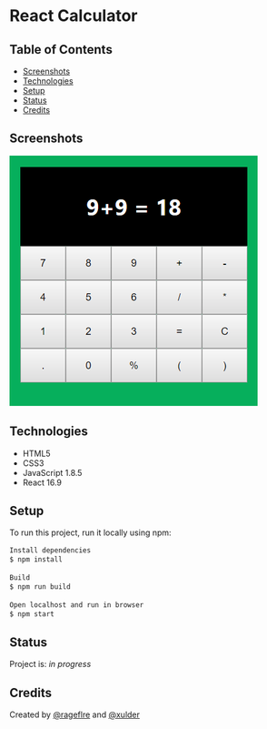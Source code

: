 # React Calculator

## Table of Contents
* [Screenshots](#screenshots)
* [Technologies](#technologies)
* [Setup](#setup)
* [Status](#status)
* [Credits](#credits)

## Screenshots

![image](/src/images/firstrelease.png)

## Technologies
* HTML5
* CSS3
* JavaScript 1.8.5
* React 16.9

## Setup
To run this project, run it locally using npm:

```
Install dependencies
$ npm install

Build
$ npm run build

Open localhost and run in browser
$ npm start
```

## Status
Project is: _in progress_

## Credits
Created by [@rageflre](https://github.com/rageflre/) and [@xulder](https://github.com/xulder/)
